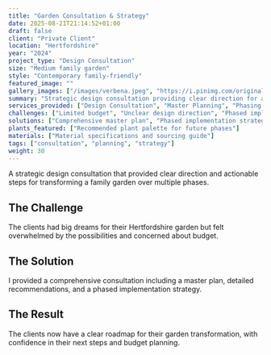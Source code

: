 ```yaml
---
title: "Garden Consultation & Strategy"
date: 2025-08-21T21:14:52+01:00
draft: false
client: "Private Client"
location: "Hertfordshire"
year: "2024"
project_type: "Design Consultation"
size: "Medium family garden"
style: "Contemporary family-friendly"
featured_image: ""
gallery_images: ["/images/verbena.jpeg", "https://i.pinimg.com/originals/99/74/54/9974549d60074081c93a32ab6279ba18.png"]
summary: "Strategic design consultation providing clear direction for a phased garden transformation."
services_provided: ["Design Consultation", "Master Planning", "Phasing Strategy"]
challenges: ["Limited budget", "Unclear design direction", "Phased implementation needed"]
solutions: ["Comprehensive master plan", "Phased implementation strategy", "Priority recommendations"]
plants_featured: ["Recommended plant palette for future phases"]
materials: ["Material specifications and sourcing guide"]
tags: ["consultation", "planning", "strategy"]
weight: 30
---
```


A strategic design consultation that provided clear direction and actionable steps for transforming a family garden over multiple phases.

## The Challenge

The clients had big dreams for their Hertfordshire garden but felt overwhelmed by the possibilities and concerned about budget.

## The Solution

I provided a comprehensive consultation including a master plan, detailed recommendations, and a phased implementation strategy.

## The Result

The clients now have a clear roadmap for their garden transformation, with confidence in their next steps and budget planning.

